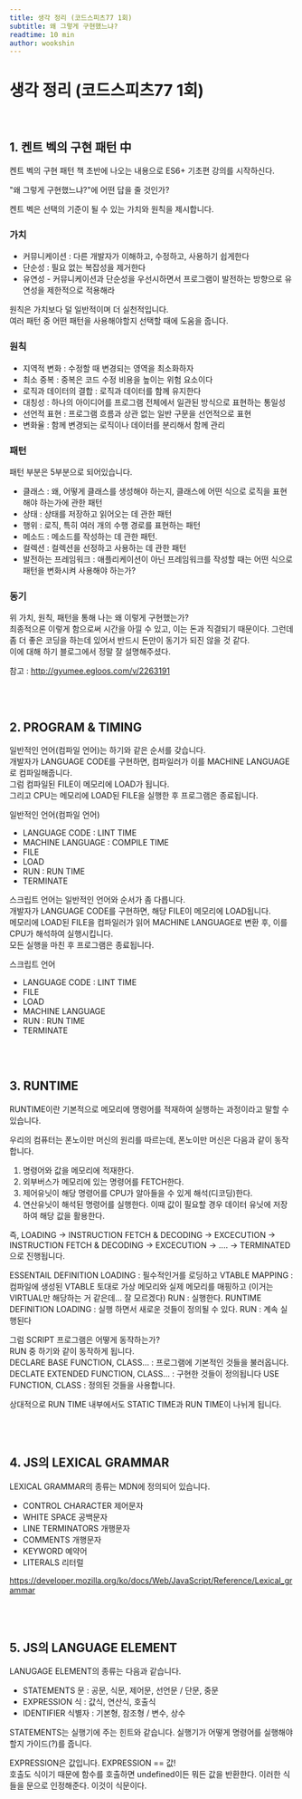 ```yaml
---
title: 생각 정리 (코드스피츠77 1회)
subtitle: 왜 그렇게 구현했느냐?
readtime: 10 min
author: wookshin
---
```


# 생각 정리 (코드스피츠77 1회)

<br/>

## 1. 켄트 벡의 구현 패턴 中

켄트 벡의 구현 패턴 책 초반에 나오는 내용으로 ES6+ 기초편 강의를 시작하신다.

"왜 그렇게 구현했느냐?"에 어떤 답을 줄 것인가?

켄트 벡은 선택의 기준이 될 수 있는 가치와 원칙을 제시합니다.

### 가치

- 커뮤니케이션 : 다른 개발자가 이해하고, 수정하고, 사용하기 쉽게한다
- 단순성 : 필요 없는 복잡성을 제거한다
- 유연성 - 커뮤니케이션과 단순성을 우선시하면서 프로그램이 발전하는 방향으로 유연성을 제한적으로 적용해라

원칙은 가치보다 덜 일반적이며 더 실천적입니다.  
여러 패턴 중 어떤 패턴을 사용해야할지 선택할 때에 도움을 줍니다.

### 원칙

- 지역적 변화 : 수정할 때 변경되는 영역을 최소화하자
- 최소 중복 : 중복은 코드 수정 비용을 높이는 위험 요소이다
- 로직과 데이터의 결합 : 로직과 데이터를 함께 유지한다
- 대칭성 : 하나의 아이디어를 프로그램 전체에서 일관된 방식으로 표현하는 통일성
- 선언적 표현 : 프로그램 흐름과 상관 없는 일반 구문을 선언적으로 표현
- 변화율 : 함께 변경되는 로직이나 데이터를 분리해서 함께 관리

### 패턴

패턴 부분은 5부분으로 되어있습니다.

- 클래스 : 왜, 어떻게 클래스를 생성해야 하는지, 클래스에 어떤 식으로 로직을 표현해야 하는가에 관한 패턴
- 상태 : 상태를 저장하고 읽어오는 데 관한 패턴
- 행위 : 로직, 특히 여러 개의 수행 경로를 표현하는 패턴
- 메소드 : 메소드를 작성하는 데 관한 패턴.
- 컬렉션 : 컬렉션을 선정하고 사용하는 데 관한 패턴
- 발전하는 프레임워크 : 애플리케이션이 아닌 프레임워크를 작성할 때는 어떤 식으로 패턴을 변화시켜 사용해야 하는가?

### 동기

위 가치, 원칙, 패턴을 통해 나는 왜 이렇게 구현했는가?  
최종적으론 이렇게 함으로써 시간을 아낄 수 있고, 이는 돈과 직결되기 때문이다.
그런데 좀 더 좋은 코딩을 하는데 있어서 반드시 돈만이 동기가 되진 않을 것 같다.  
이에 대해 하기 블로그에서 정말 잘 설명해주셨다.

참고 : http://gyumee.egloos.com/v/2263191

<br/>
<br/>

## 2. PROGRAM & TIMING

일반적인 언어(컴파일 언어)는 하기와 같은 순서를 갖습니다.  
개발자가 LANGUAGE CODE를 구현하면, 컴파일러가 이를 MACHINE LANGUAGE로 컴파일해줍니다.  
그럼 컴파일된 FILE이 메모리에 LOAD가 됩니다.  
그리고 CPU는 메모리에 LOAD된 FILE을 실행한 후 프로그램은 종료됩니다.

일반적인 언어(컴파일 언어)

- LANGUAGE CODE : LINT TIME
- MACHINE LANGUAGE : COMPILE TIME
- FILE
- LOAD
- RUN : RUN TIME
- TERMINATE

스크립트 언어는 일반적인 언어와 순서가 좀 다릅니다.  
개발자가 LANGUAGE CODE를 구현하면, 해당 FILE이 메모리에 LOAD됩니다.  
메모리에 LOAD된 FILE을 컴파일러가 읽어 MACHINE LANGUAGE로 변환 후, 이를 CPU가 해석하여 실행시킵니다.  
모든 실행을 마친 후 프로그램은 종료됩니다.

스크립트 언어

- LANGUAGE CODE : LINT TIME
- FILE
- LOAD
- MACHINE LANGUAGE
- RUN : RUN TIME
- TERMINATE

<br/>
<br/>

## 3. RUNTIME

RUNTIME이란 기본적으로 메모리에 명령어를 적재하여 실행하는 과정이라고 말할 수 있습니다.

우리의 컴퓨터는 폰노이만 머신의 원리를 따르는데, 폰노이만 머신은 다음과 같이 동작합니다.

1.  명령어와 값을 메모리에 적재한다.
2.  외부버스가 메모리에 있는 명령어를 FETCH한다.
3.  제어유닛이 해당 명령어를 CPU가 알아들을 수 있게 해석(디코딩)한다.
4.  연산유닛이 해석된 명령어를 실행한다. 이때 값이 필요할 경우 데이터 유닛에 저장하여 해당 값을 활용한다.

즉, LOADING -> INSTRUCTION FETCH & DECODING -> EXCECUTION -> INSTRUCTION FETCH & DECODING -> EXCECUTION -> .... -> TERMINATED 으로 진행됩니다.

ESSENTAIL DEFINITION LOADING : 필수적인거를 로딩하고
VTABLE MAPPING : 컴파일에 생성된 VTABLE 토대로 가상 메모리와 실제 메모리를 매핑하고 (이거는 VIRTUAL만 해당하는 거 같은데... 잘 모르겠다)
RUN : 실행한다.
RUNTIME DEFINITION LOADING : 실행 하면서 새로운 것들이 정의될 수 있다.
RUN : 계속 실행된다

그럼 SCRIPT 프로그램은 어떻게 동작하는가?  
RUN 중 하기와 같이 동작하게 됩니다.  
DECLARE BASE FUNCTION, CLASS... : 프로그램에 기본적인 것들을 불러옵니다.
DECLATE EXTENDED FUNCTION, CLASS... : 구현한 것들이 정의됩니다
USE FUNCTION, CLASS : 정의된 것들을 사용합니다.

상대적으로 RUN TIME 내부에서도 STATIC TIME과 RUN TIME이 나뉘게 됩니다.

<br/>
<br/>

## 4. JS의 LEXICAL GRAMMAR

LEXICAL GRAMMAR의 종류는 MDN에 정의되어 있습니다.

- CONTROL CHARACTER 제어문자
- WHITE SPACE 공백문자
- LINE TERMINATORS 개행문자
- COMMENTS 개행문자
- KEYWORD 예약어
- LITERALS 리터럴

https://developer.mozilla.org/ko/docs/Web/JavaScript/Reference/Lexical_grammar

<br/>
<br/>

## 5. JS의 LANGUAGE ELEMENT

LANUGAGE ELEMENT의 종류는 다음과 같습니다.

- STATEMENTS 문 : 공문, 식문, 제어문, 선언문 / 단문, 중문
- EXPRESSION 식 : 값식, 연산식, 호출식
- IDENTIFIER 식별자 : 기본형, 참조형 / 변수, 상수

STATEMENTS는 실행기에 주는 힌트와 같습니다. 실행기가 어떻게 명령어를 실행해야할지 가이드(?)를 줍니다.

EXPRESSION은 값입니다. EXPRESSION == 값!  
호출도 식이기 때문에 함수를 호출하면 undefined이든 뭐든 값을 반환한다.
이러한 식들을 문으로 인정해준다. 이것이 식문이다.

<br/>
<br/>
